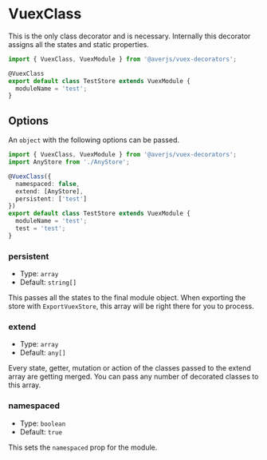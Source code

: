# VuexClass

This is the only class decorator and is necessary. Internally this decorator assigns all the states and static properties.

```typescript {3}
import { VuexClass, VuexModule } from '@averjs/vuex-decorators';

@VuexClass
export default class TestStore extends VuexModule {
  moduleName = 'test';
}
```

## Options

An `object` with the following options can be passed.

```typescript {4-8}
import { VuexClass, VuexModule } from '@averjs/vuex-decorators';
import AnyStore from './AnyStore';

@VuexClass({
  namespaced: false,
  extend: [AnyStore],
  persistent: ['test']
})
export default class TestStore extends VuexModule {
  moduleName = 'test';
  test = 'test';
}
```

### persistent

- Type: `array`
- Default: `string[]`

This passes all the states to the final module object. When exporting the store with `ExportVuexStore`, this array will be right there for you to process.

### extend

- Type: `array`
- Default: `any[]`

Every state, getter, mutation or action of the classes passed to the extend array are getting merged. You can pass any number of decorated classes to this array.

### namespaced

- Type: `boolean`
- Default: `true`

This sets the `namespaced` prop for the module.
